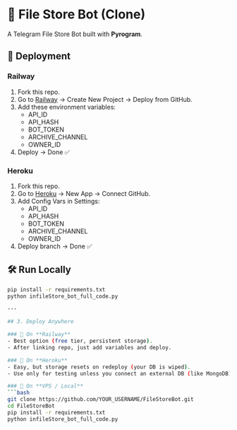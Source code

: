 # 📂 File Store Bot (Clone)

A Telegram File Store Bot built with **Pyrogram**.

## 🚀 Deployment

### Railway
1. Fork this repo.
2. Go to [Railway](https://railway.app) → Create New Project → Deploy from GitHub.
3. Add these environment variables:
   - API_ID
   - API_HASH
   - BOT_TOKEN
   - ARCHIVE_CHANNEL
   - OWNER_ID
4. Deploy → Done ✅

### Heroku
1. Fork this repo.
2. Go to [Heroku](https://dashboard.heroku.com) → New App → Connect GitHub.
3. Add Config Vars in Settings:
   - API_ID
   - API_HASH
   - BOT_TOKEN
   - ARCHIVE_CHANNEL
   - OWNER_ID
4. Deploy branch → Done ✅

## 🛠 Run Locally
```bash
pip install -r requirements.txt
python infileStore_bot_full_code.py

---

## 3. Deploy Anywhere

### 🚀 On **Railway**
- Best option (free tier, persistent storage).
- After linking repo, just add variables and deploy.

### 🚀 On **Heroku**
- Easy, but storage resets on redeploy (your DB is wiped).
- Use only for testing unless you connect an external DB (like MongoDB).

### 🚀 On **VPS / Local**
```bash
git clone https://github.com/YOUR_USERNAME/FileStoreBot.git
cd FileStoreBot
pip install -r requirements.txt
python infileStore_bot_full_code.py
